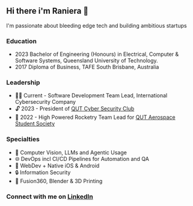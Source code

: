 ## Hi there i'm Raniera 👋
I'm passionate about bleeding edge tech and building ambitious startups
  
### Education 
- 2023 Bachelor of Engineering (Honours) in Electrical, Computer & Software Systems, Queensland University of Technology.
- 2017 Diploma of Business, TAFE South Brisbane, Australia
  
### Leadership
- 👷‍♂️ Current - Software Development Team Lead, International Cybersecurity Company
- 🔓 2023 - President of [QUT Cyber Security Club](https://qutwhitehats.club/)   
- 🚀 2022 - High Powered Rocketry Team Lead for [QUT Aerospace Student Society](https://qutaerospace.com/)   
  
### Specialties  
- 🤖 Computer Vision, LLMs and Agentic Usage
- 🌐 DevOps incl CI/CD Pipelines for Automation and QA
- 💾 WebDev + Native iOS & Android  
- 🔒 Information Security  
- 🎨 Fusion360, Blender & 3D Printing  
  
### Connect with me on [LinkedIn](https://www.linkedin.com/in/rtemoni/)
